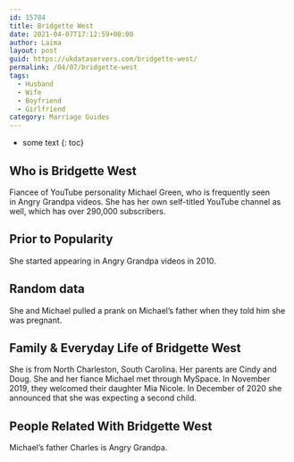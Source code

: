 ```yaml
---
id: 15784
title: Bridgette West
date: 2021-04-07T17:12:59+00:00
author: Laima
layout: post
guid: https://ukdataservers.com/bridgette-west/
permalink: /04/07/bridgette-west
tags:
  - Husband
  - Wife
  - Boyfriend
  - Girlfriend
category: Marriage Guides
---
```


* some text
{: toc}


## Who is Bridgette West
                  
                  
                  
Fiancee of YouTube personality Michael Green, who is frequently seen in Angry Grandpa videos. She has her own self-titled YouTube channel as well, which has over 290,000 subscribers.
                  
              
            
              
            
                
                
                
## Prior to Popularity
                  
                  
                  
She started appearing in Angry Grandpa videos in 2010.
                  
              
            
              
            
                
                
                
## Random data
                  
                  
                  
She and Michael pulled a prank on Michael&#8217;s father when they told him she was pregnant.
                  
              
            
              
            
                
                
                
## Family & Everyday Life of Bridgette West
                  
                  
                  
She is from North Charleston, South Carolina. Her parents are Cindy and Doug. She and her fiance Michael met through MySpace. In November 2019, they welcomed their daughter Mia Nicole. In December of 2020 she announced that she was expecting a second child.
                  
              
            
              
            
                
                
                
## People Related With Bridgette West
                  
                  
                  
Michael&#8217;s father Charles is Angry Grandpa.
                  
              
            
              
            
                
              
            
              
              
            
            
              
            
          
          
          